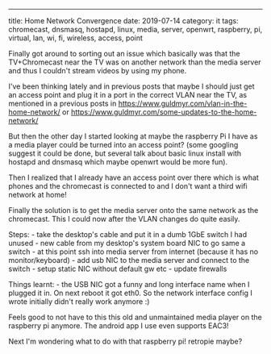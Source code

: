 ---
title: Home Network Convergence
date: 2019-07-14
category: it
tags: chromecast, dnsmasq, hostapd, linux, media, server, openwrt, raspberry, pi, virtual, lan, wi, fi, wireless, access, point

Finally got around to sorting out an issue which basically was that the TV+Chromecast near the TV was on another network than the media server and thus I couldn't stream videos by using my phone.

I've been thinking lately and in previous posts that maybe I should just get an access point and plug it in a port in the correct VLAN near the TV, as mentioned in a previous posts in https://www.guldmyr.com/vlan-in-the-home-network/ or https://www.guldmyr.com/some-updates-to-the-home-network/

But then the other day I started looking at maybe the raspberry Pi I have as a media player could be turned into an access point? (some googling suggest it could be done, but several talk about basic linux install with hostapd and dnsmasq which maybe openwrt would be more fun).

Then I realized that I already have an access point over there which is what phones and the chromecast is connected to and I don't want a third wifi network at home!

Finally the solution is to get the media server onto the same network as the chromecast. This I could now after the VLAN changes do quite easily.

Steps: - take the desktop's cable and put it in a dumb 1GbE switch I had unused - new cable from my desktop's system board NIC to go same a switch - at this point ssh into media server from internet (because it has no monitor/keyboard) - add usb NIC to the media server and connect to the switch - setup static NIC without default gw etc - update firewalls

Things learnt: - the USB NIC got a funny and long interface name when I plugged it in. On next reboot it got eth0. So the network interface config I wrote initially didn't really work anymore :)

Feels good to not have to this this old and unmaintained media player on the raspberry pi anymore. The android app I use even supports EAC3!

Next I'm wondering what to do with that raspberry pi! retropie maybe?
